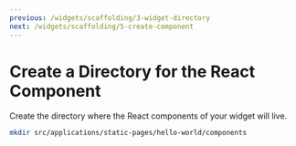```yaml
---
previous: /widgets/scaffolding/3-widget-directory
next: /widgets/scaffolding/5-create-component
---
```


# Create a Directory for the React Component

Create the directory where the React components of your widget will live.

```sh
mkdir src/applications/static-pages/hello-world/components
```
